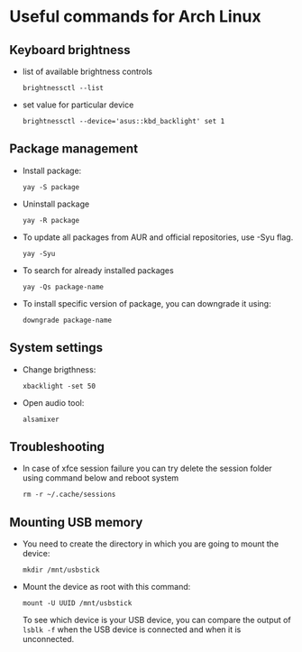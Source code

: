 
# Useful commands for Arch Linux

## Keyboard brightness

- list of available brightness controls

	`brightnessctl --list`

- set value for particular device

	`brightnessctl --device='asus::kbd_backlight' set 1`

## Package management

- Install package:

	`yay -S package`

- Uninstall package

	`yay -R package`

- To update all packages from AUR and official repositories, use -Syu flag.

	`yay -Syu`

- To search for already installed packages

	`yay -Qs package-name`

- To install specific version of package, you can downgrade it using:

	`downgrade package-name`

## System settings

- Change brigthness:

	`xbacklight -set 50`

- Open audio tool:

	`alsamixer`

## Troubleshooting

- In case of xfce session failure you can try delete the session folder using command below and reboot system

	`rm -r ~/.cache/sessions`

## Mounting USB memory

- You need to create the directory in which you are going to mount the device:

	`mkdir /mnt/usbstick`

- Mount the device as root with this command:

	`mount -U UUID /mnt/usbstick`

	To see which device is your USB device, you can compare the output of `lsblk -f` when the USB device is connected and when it is unconnected.
